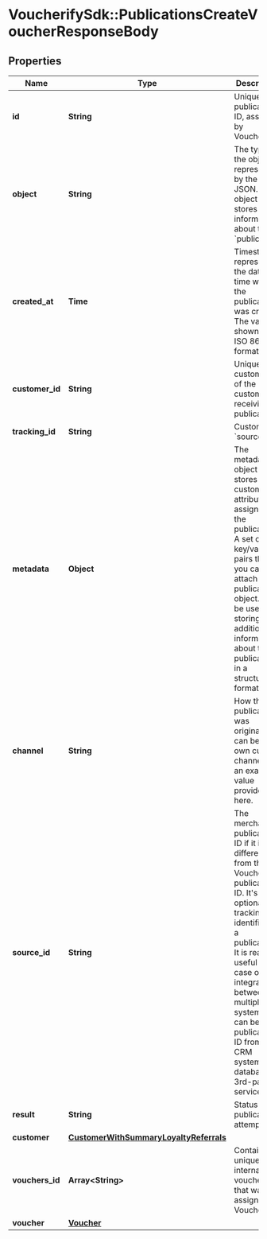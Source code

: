 # VoucherifySdk::PublicationsCreateVoucherResponseBody

## Properties

| Name | Type | Description | Notes |
| ---- | ---- | ----------- | ----- |
| **id** | **String** | Unique publication ID, assigned by Voucherify. |  |
| **object** | **String** | The type of the object represented by the JSON. This object stores information about the &#x60;publication&#x60;. | [default to &#39;publication&#39;] |
| **created_at** | **Time** | Timestamp representing the date and time when the publication was created. The value is shown in the ISO 8601 format. |  |
| **customer_id** | **String** | Unique customer ID of the customer receiving the publication. |  |
| **tracking_id** | **String** | Customer&#39;s &#x60;source_id&#x60;. | [optional] |
| **metadata** | **Object** | The metadata object stores all custom attributes assigned to the publication. A set of key/value pairs that you can attach to a publication object. It can be useful for storing additional information about the publication in a structured format. |  |
| **channel** | **String** | How the publication was originated. It can be your own custom channel or an example value provided here. | [default to &#39;API&#39;] |
| **source_id** | **String** | The merchant’s publication ID if it is different from the Voucherify publication ID. It&#39;s an optional tracking identifier of a publication. It is really useful in case of an integration between multiple systems. It can be a publication ID from a CRM system, database or 3rd-party service.  |  |
| **result** | **String** | Status of the publication attempt. | [default to &#39;SUCCESS&#39;] |
| **customer** | [**CustomerWithSummaryLoyaltyReferrals**](CustomerWithSummaryLoyaltyReferrals.md) |  |  |
| **vouchers_id** | **Array&lt;String&gt;** | Contains the unique internal voucher ID that was assigned by Voucherify. |  |
| **voucher** | [**Voucher**](Voucher.md) |  |  |

